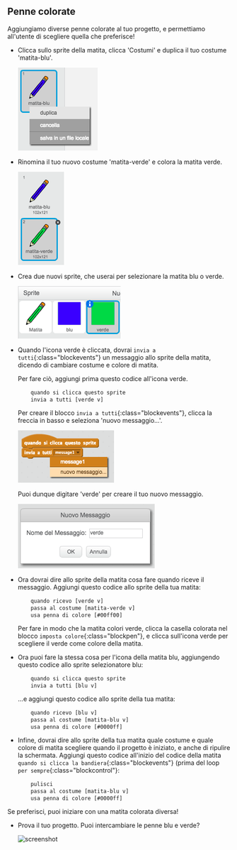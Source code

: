 ## Penne colorate

Aggiungiamo diverse penne colorate al tuo progetto, e permettiamo all'utente di scegliere quella che preferisce!

+ Clicca sullo sprite della matita, clicca 'Costumi' e duplica il tuo costume 'matita-blu'.

	![screenshot](images/paint-blue-duplicate.png)

+ Rinomina il tuo nuovo costume 'matita-verde' e colora la matita verde.

	![screenshot](images/paint-pencil-green.png)

+ Crea due nuovi sprite, che userai per selezionare la matita blu o verde.

	![screenshot](images/paint-selectors.png)

+ Quando l'icona verde è cliccata, dovrai `invia a tutti`{:class="blockevents"} un messaggio allo sprite della matita, dicendo di cambiare costume e colore di matita.

	Per fare ciò, aggiungi prima questo codice all'icona verde.

	```blocks
		quando si clicca questo sprite
		invia a tutti [verde v]
	```

	Per creare il blocco `invia a tutti`{:class="blockevents"}, clicca la freccia in basso e seleziona 'nuovo messaggio...'.

	![screenshot](images/paint-broadcast.png)

	Puoi dunque digitare 'verde' per creare il tuo nuovo messaggio.

	![screenshot](images/paint-green-message.png)

+ Ora dovrai dire allo sprite della matita cosa fare quando riceve il messaggio. Aggiungi questo codice allo sprite della tua matita:

	```blocks
		quando ricevo [verde v]
		passa al costume [matita-verde v]
		usa penna di colore [#00ff00]
	```

	Per fare in modo che la matita colori verde, clicca la casella colorata nel blocco `imposta colore`{:class="blockpen"}, e clicca sull'icona verde per scegliere il verde come colore della matita.

+ Ora puoi fare la stessa cosa per l'icona della matita blu, aggiungendo questo codice allo sprite selezionatore blu:

	```blocks
		quando si clicca questo sprite
		invia a tutti [blu v]
	```

	...e aggiungi questo codice allo sprite della tua matita:

	```blocks
		quando ricevo [blu v]
		passa al costume [matita-blu v]
		usa penna di colore [#0000ff]
	```

+ Infine, dovrai dire allo sprite della tua matita quale costume e quale colore di matita scegliere quando il progetto è iniziato, e anche di ripulire la schermata. Aggiungi questo codice all'inizio del codice della matita `quando si clicca la bandiera`{:class="blockevents"} (prima del loop `per sempre`{:class="blockcontrol"}:

	```blocks
		pulisci
		passa al costume [matita-blu v]
		usa penna di colore [#0000ff]	
  ```

Se preferisci, puoi iniziare con una matita colorata diversa!

+ Prova il tuo progetto. Puoi intercambiare le penne blu e verde?

	![screenshot](images/paint-pens-test.png)




